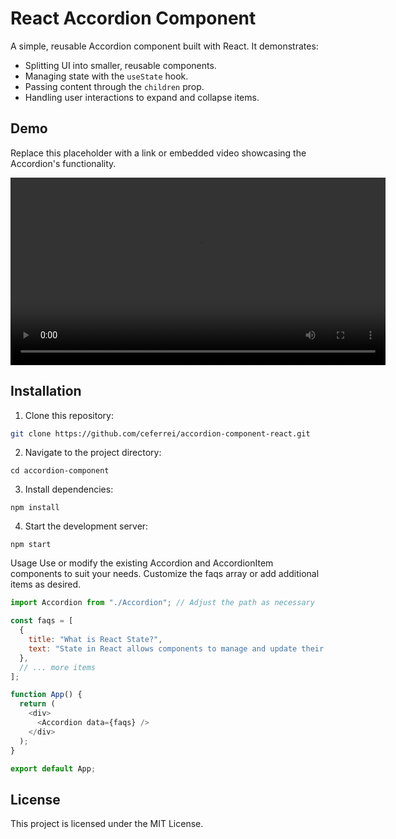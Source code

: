 # React Accordion Component

A simple, reusable Accordion component built with React. It demonstrates:

- Splitting UI into smaller, reusable components.
- Managing state with the `useState` hook.
- Passing content through the `children` prop.
- Handling user interactions to expand and collapse items.

## Demo

Replace this placeholder with a link or embedded video showcasing the Accordion's functionality.

<div align="center">
  <video src="https://github.com/user-attachments/assets/1ebcf0da-97d7-40f5-95b6-9a453b73c62b" controls width="600">
    Seu navegador não suporta o elemento de vídeo.
  </video>
</div>

## Installation

1. Clone this repository:

```bash
git clone https://github.com/ceferrei/accordion-component-react.git
```

2. Navigate to the project directory:

```
cd accordion-component
```

3. Install dependencies:

```
npm install
```

4. Start the development server:

```
npm start
```

Usage
Use or modify the existing Accordion and AccordionItem components to suit your needs. Customize the faqs array or add additional items as desired.

```javascript
import Accordion from "./Accordion"; // Adjust the path as necessary

const faqs = [
  {
    title: "What is React State?",
    text: "State in React allows components to manage and update their own data, triggering re-renders when changes occur. It's crucial for dynamic UIs.",
  },
  // ... more items
];

function App() {
  return (
    <div>
      <Accordion data={faqs} />
    </div>
  );
}

export default App;
```

## License

This project is licensed under the MIT License.
